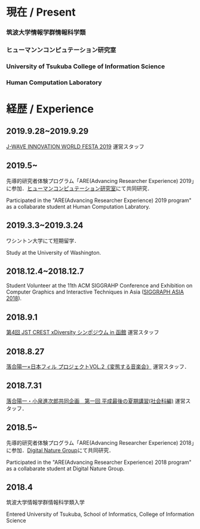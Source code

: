 # 現在 / Present

### **筑波大学情報学群情報科学類**  

### **ヒューマンンコンピュテーション研究室**

### **University of Tsukuba**   College of Information Science

### **Human Computation Laboratory**




# 経歴 / Experience

## 2019.9.28~2019.9.29
[J-WAVE INNOVATION WORLD FESTA 2019](https://www.j-wave.co.jp/iwf2019/?fbclid=IwAR1apCbJjiKNCRm5xPmuc-zPZZLYPZ9It9Y0YA7I_pH4CegLQHbI59xlEXc) 運営スタッフ

## 2019.5~
先導的研究者体験プログラム「ARE(Advancing Researcher Experience) 2019」に参加．[ヒューマンコンピュテーション研究室](http://hcomp.cs.tsukuba.ac.jp)にて共同研究．

Participated in the "ARE(Advancing Researcher Experience) 2019 program" as a collabarate student at Human Computation Labratory.

## 2019.3.3~2019.3.24
ワシントン大学にて短期留学．

Study at the University of Washington.

## 2018.12.4~2018.12.7
Student Volunteer at the 11th ACM SIGGRAHP Conference and Exhibition on Computer Graphics and Interactive Techniques in Asia ([SIGGRAPH ASIA 2018](https://sa2018.siggraph.org/jp/)).

## 2018.9.1
[第4回 JST CREST xDiversity シンポジウム in 函館](https://xdiversity-symposium4.peatix.com/?fbclid=IwAR1RgL2xI9q4pDnB9mcXaqZihUBmBfo5JmntMLzaYifSzgg2NNu2Gtg5cAY) 運営スタッフ

## 2018.8.27
[落合陽一×日本フィル プロジェクトVOL.2《変態する音楽会》](https://www.japanphil.or.jp/concert/23302) 運営スタッフ．

## 2018.7.31
[落合陽一・小泉進次郎共同企画　第一回 平成最後の夏期講習(社会科編)](https://www.youtube.com/watch?v=fV37SGxMqZs&feature=youtu.be&fbclid=IwAR0O6CPjGnk0t5fFZ--iPoqPXFRrGn7oVd_1H9BuNzGlrwVim2mFxzl6LZQ) 運営スタッフ．

## 2018.5~
先導的研究者体験プログラム「ARE(Advancing Researcher Experience) 2018」に参加．[Digital Nature Group](https://digitalnature.slis.tsukuba.ac.jp)にて共同研究．

Participated in the "ARE(Advancing Researcher Experience) 2018 program" as a collabarate student at Digital Nature Group.


## 2018.4 
筑波大学情報学群情報科学類入学

Entered University of Tsukuba, School of Informatics, College of Information Science
